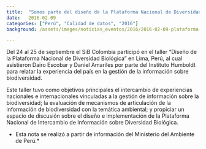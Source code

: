 ```yaml
---
title:  "Somos parte del diseño de la Plataforma Nacional de Diversidad Biológica de Perú"
date:   2016-02-09
categories: ["Perú", "Calidad de datos", "2016"]
background: /assets/images/noticias_eventos/2016/2016-02-09-plataforma-biodiversidad-peru-750x390.jpg

---
```


Del 24 al 25 de septiembre el SiB Colombia participó en el taller “Diseño de la Plataforma Nacional de Diversidad Biológica” en Lima, Perú, al cual asistieron Dairo Escobar y Daniel Amariles por parte del Instituto Humboldt para relatar la experiencia del país en la gestión de la información sobre biodiversidad.

Este taller tuvo como objetivos principales el intercambio de experiencias nacionales e internacionales vinculadas a la gestión de información sobre la biodiversidad; la evaluación de mecanismos de articulación de la información de biodiversidad con la temática ambiental; y propiciar un espacio de discusión sobre el diseño e implementación de la Plataforma Nacional de Intercambio de Información sobre Diversidad Biológica.

* Esta nota se realizó a partir de información del Ministerio del Ambiente de Perú.*

